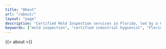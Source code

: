 ```yaml
---
title: "About"
url: "/about/"
layout: "page"
description: "Certified Mold Inspection services in Florida, led by a CIH with 25+ years experience. Expert, independent mold testing & inspections available 24/7."
keywords: ["mold inspection", "certified industrial hygienist", "Florida mold testing", "post-remediation verification", "mold services"]
---
```



{{< about >}}